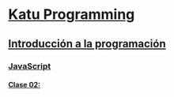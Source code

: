# [Katu Programming](../../README.md)

## [Introducción a la programación](../../introduccion_programacion)

### [JavaScript](../javascript)

#### [Clase 02: ](./clase_02.md)
